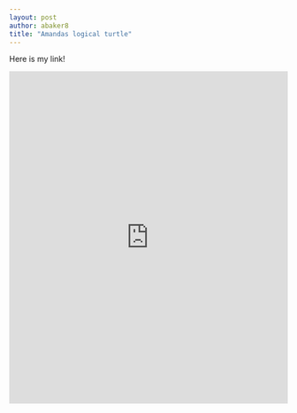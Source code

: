 ```yaml
---
layout: post
author: abaker8
title: "Amandas logical turtle"
---
```

Here is my link!
<iframe src="https://trinket.io/embed/python/354d40fde1" width="100%" height="600" frameborder="0" marginwidth="0" marginheight="0" 

For this exercise, I really did not think it was too difficult. It was just really time consuming since all of it needed to be hard coded. However, overall, it was not bad at all. Before I submitted the program, I forgot that turtle draws lines as it goes to each place so I needed to code in pen up and pen down. I also think this program would be improved it I enabled a user to put in another team, clear the results and print a new one. Finally, I think I might try to ad the NFL logo and then clear it. Can turtle take sound input?    
